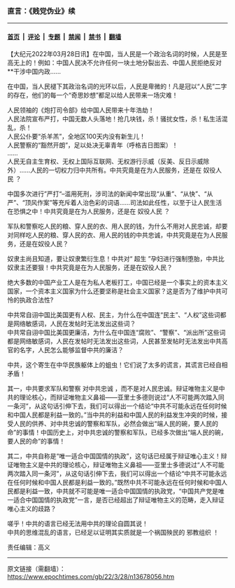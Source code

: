 ### 直言：《贱党伪业》续

---

#### [首页](../../../..?n13678056) &nbsp;|&nbsp; [评论](../../../../../epoch-comment?n13678056) &nbsp;|&nbsp; [专题](../../../../../epoch-special?n13678056) &nbsp;|&nbsp; [禁闻](../../../../../epoch-news?n13678056) &nbsp;|&nbsp; [禁书](../../../../../books?n13678056) &nbsp;|&nbsp; [翻墙](https://github.com/gfw-breaker/nogfw/blob/master/README.md?n13678056)


<div class="post_content" id="artbody" itemprop="articleBody">
 <!-- article content begin -->
 <p>
  【大纪元2022年03月28日讯】在中国，当人民是一个政治名词的时候，人民是至高无上的！例如：中国人民决不允许任何一块土地分裂出去、中国人民拒绝反对**干涉中国内政……
 </p>
 <p>
  在中国，当人民褪下其政治名词的光环以后，人民是卑微的！凡是冠以“人民”二字的存在，他们的每一个“奇思妙想”都足以给人民带来一场灾难！
 </p>
 <p>
  人民领袖的《炮打司令部》给中国人民带来十年浩劫！
  <br/>
  人民法院宣布严打，中国无数人头落地！抢几块钱，杀！骚扰女性，杀！私生活混乱，杀！
  <br/>
  人民公仆要“杀羊羔”，全地区100天内没有新生儿！
  <br/>
  人民警察的“豁然开朗”，足以处决无辜青年（呼格吉日图案）！
  <br/>
  ……
  <br/>
  人民无自主生育权、无权上国际互联网、无权游行示威（反美、反日示威除外）……人民的一切权力归中共所有。中共究竟是在为人民服务，还是在
  <ok href="https://www.epochtimes.com/gb/tag/%E5%A5%B4%E5%BD%B9%E4%BA%BA%E6%B0%91.html">
   奴役人民
  </ok>
  ？
 </p>
 <p>
  中国多次进行”严打“–滥用死刑，涉司法的新闻中常出现“从重”、“从快”、“从严”、“顶风作案”等充斥着人治色彩的词语……司法如此任性，以至于让人民生活在恐惧之中！中共究竟是在为人民服务，还是在
  <ok href="https://www.epochtimes.com/gb/tag/%E5%A5%B4%E5%BD%B9%E4%BA%BA%E6%B0%91.html">
   奴役人民
  </ok>
  ？
 </p>
 <p>
  军队和警察吃人民的粮、穿人民的衣、用人民的钱，为什么不用对人民忠诚，却要对同样吃人民的粮、穿人民的衣、用人民的钱的中共忠诚，中共究竟是在为人民服务，还是在奴役人民？
 </p>
 <p>
  奴隶主尚且知道，要让奴隶繁衍生息！中共对“
  <ok href="https://www.epochtimes.com/gb/tag/%E8%B6%85%E7%94%9F.html">
   超生
  </ok>
  ”孕妇进行强制堕胎，中共比奴隶主还要狠！中共究竟是在为人民服务，还是在奴役人民？
 </p>
 <p>
  绝大多数的中国产业工人是在为私人老板打工，中国已经是一个事实上的资本主义国家，一个资本主义国家为什么还要坚称是社会主义国家？这是否为了维护中共可怜的执政合法性?
 </p>
 <p>
  中共常自诩中国比美国更有人权、民主，为什么在中国连“民主”、“人权”这些词都是网络敏感词，人民在发帖时无法发出这些词？
  <br/>
  中共常自诩中国比美国更廉洁，为什么在中国连“腐败”、“警察”、“派出所”这些词都是网络敏感词，人民在发帖时无法发出这些词，人民甚至发帖时无法发出中共高官的名字，人民怎么能够监督中共的廉洁？
 </p>
 <p>
  中共，这个寄生在中华民族躯体上的蛆虫！它们说了太多的谎言，其谎言已经自相矛盾！
 </p>
 <p>
  其一，中共要求军队和警察
  <ok href="https://www.epochtimes.com/gb/tag/%E5%AF%B9%E4%B8%AD%E5%85%B1%E5%BF%A0%E8%AF%9A.html">
   对中共忠诚
  </ok>
  ，而不是对人民忠诚。辩证唯物主义是中共的理论核心，而辩证唯物主义鼻祖——亚里士多德则说过“人不可能两次踏入同一条河”，从这句话引伸下去，我们可以得出一个结论“中共不可能永远在任何时候和中国人民都是利益一致的。”当中共的利益和中国人民的利益发生冲突的时候，接受人民的供养、对中共忠诚的警察和军队，必然会做出“端人民的碗，要人民的命”的事情！中国历史上，对中共忠诚的警察和军队，已经多次做出“端人民的碗，要人民的命”的事情！
 </p>
 <p>
  其二，中共自称是“唯一适合中国国情的执政”，这句话已经属于辩证唯心主义！辩证唯物主义是中共的理论核心，辩证唯物主义鼻祖——亚里士多德说过“人不可能两次踏入同一条河”，从这句话引伸下去，我们可以得出一个结论“中共不可能永远在任何时候和中国人民都是利益一致的。”既然中共不可能永远在任何时候和中国人民都是利益一致，中共就不可能是唯一适合中国国情的执政党，“中国共产党是唯一适合中国国情的执政党”一言，是否已经超出了辩证唯物主义的范畴，走入辩证唯心主义的歧路？
 </p>
 <p>
  嗟乎！中共的语言已经无法用中共的理论自圆其说！
  <br/>
  中共的思维混乱的语言，已经足以证明其实质就是一个祸国殃民的
  <ok href="https://www.epochtimes.com/gb/tag/%E9%82%AA%E6%95%99%E7%BB%84%E7%BB%87.html">
   邪教组织
  </ok>
  ！
 </p>
 <p>
  责任编辑：高义
 </p>
 <!-- article content end -->
 <div id="below_article_ad">
 </div>
</div>


---

原文链接（需翻墙）：https://www.epochtimes.com/gb/22/3/28/n13678056.htm